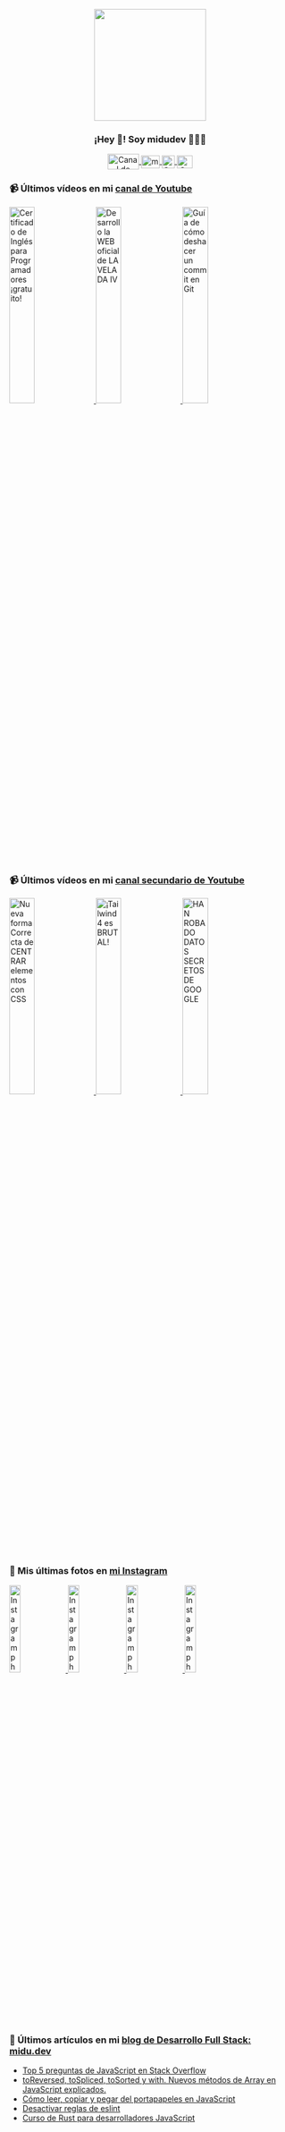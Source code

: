 <p align="center" width="300">
   <img align="center" width="200" src="https://user-images.githubusercontent.com/1561955/106762302-fda9de00-6635-11eb-99be-3ef744e60c0e.png" />
   <h3 align="center">¡Hey 👋! Soy midudev 👨🏻‍💻</h3>
</p>

<p align="center">
   <a href="https://twitch.tv/midudev" target="blank">
    <img align="center" src="https://upload.wikimedia.org/wikipedia/commons/c/ce/Twitch_logo_2019.svg" alt="Canal de Twitch de midudev" height="28px" width="56px" />
  </a>
  <span style="width: 8px;"> </span>
   <a href="https://youtube.com/midudev" target="blank">
    <img align="center" src="https://upload.wikimedia.org/wikipedia/commons/0/09/YouTube_full-color_icon_%282017%29.svg" alt="midudev" height="23px" width="33px" />
  </a>
  <span style="width: 8px;"> </span>
  <a href="https://instagram.com/midu.dev" target="blank">
    <img align="center" src="https://upload.wikimedia.org/wikipedia/commons/e/e7/Instagram_logo_2016.svg" alt="Canal de Instagram de midu.dev" height="23px" width="23px" />
  </a>
  <span style="width: 8px;"> </span>
  <a href="https://twitter.com/midudev" target="blank">
    <img align="center" src="https://upload.wikimedia.org/wikipedia/commons/thumb/6/6f/Logo_of_Twitter.svg/2491px-Logo_of_Twitter.svg.png" alt="Canal de Twitter de midudev" height="23px" width="28px" />
  </a>
</p>

### 📹 Últimos vídeos en mi [canal de Youtube](https://youtube.com/midudev?sub_confirmation=1)

<a href='https://youtu.be/LL8t2mqgJHs' target='_blank'>
  <img width='30%' src='https://img.youtube.com/vi/LL8t2mqgJHs/mqdefault.jpg' alt='Certificado de Inglés para Programadores ¡gratuito!' />
</a>
<a href='https://youtu.be/MY6A_w_FECw' target='_blank'>
  <img width='30%' src='https://img.youtube.com/vi/MY6A_w_FECw/mqdefault.jpg' alt='Desarrollo la WEB oficial de LA VELADA IV' />
</a>
<a href='https://youtu.be/Ocz-_cvKijk' target='_blank'>
  <img width='30%' src='https://img.youtube.com/vi/Ocz-_cvKijk/mqdefault.jpg' alt='Guía de cómo deshacer un commit en Git' />
</a>

### 📹 Últimos vídeos en mi [canal secundario de Youtube](https://youtube.com/midulive?sub_confirmation=1)

<a href='https://youtu.be/Ees5SuBrny0' target='_blank'>
  <img width='30%' src='https://img.youtube.com/vi/Ees5SuBrny0/mqdefault.jpg' alt='Nueva forma Correcta de CENTRAR elementos con CSS' />
</a>
<a href='https://youtu.be/QHjhKPTG_vw' target='_blank'>
  <img width='30%' src='https://img.youtube.com/vi/QHjhKPTG_vw/mqdefault.jpg' alt='¡Tailwind 4 es BRUTAL!' />
</a>
<a href='https://youtu.be/Vlh8MckI_oU' target='_blank'>
  <img width='30%' src='https://img.youtube.com/vi/Vlh8MckI_oU/mqdefault.jpg' alt='HAN ROBADO DATOS SECRETOS DE GOOGLE' />
</a>

### 📸 Mis últimas fotos en [mi Instagram](https://instagram.com/midu.dev)

<a href='https://instagram.com/p/C0CN7G_tqtL' target='_blank'>
  <img width='20%' src='https://instagram.flba2-1.fna.fbcdn.net/v/t51.29350-15/404570989_310584011839619_4181433579164759611_n.jpg?stp=dst-jpg_e15_fr_p1080x1080&_nc_ht=instagram.flba2-1.fna.fbcdn.net&_nc_cat=111&_nc_ohc=AGi5LO-LiicAX87OCJY&edm=APU89FABAAAA&ccb=7-5&oh=00_AfCy8Lt4yjd3oTC8xdUwoJzzeTQCaNS-fNLPFBHCUEe5sg&oe=65F3199D&_nc_sid=bc0c2c' alt='Instagram photo' />
</a>
<a href='https://instagram.com/p/C4a2E4HtEqd' target='_blank'>
  <img width='20%' src='https://instagram.flba2-1.fna.fbcdn.net/v/t51.29350-15/432388235_7094300383999507_2344959333521855205_n.jpg?stp=dst-jpg_e15&_nc_ht=instagram.flba2-1.fna.fbcdn.net&_nc_cat=107&_nc_ohc=xtz1tWPmYlcAX9DCKRs&edm=APU89FABAAAA&ccb=7-5&oh=00_AfCmaxDb0TKmfyPiuqS25heLMvigGrX-2x9_OWtSaNNcww&oe=65F2ADE9&_nc_sid=bc0c2c' alt='Instagram photo' />
</a>
<a href='https://instagram.com/p/C4YXzgwAPMr' target='_blank'>
  <img width='20%' src='https://instagram.flba2-1.fna.fbcdn.net/v/t51.29350-15/432724737_713499707638827_1133247708923310004_n.jpg?stp=dst-jpg_e15&_nc_ht=instagram.flba2-1.fna.fbcdn.net&_nc_cat=103&_nc_ohc=IYtkEX1jxfoAX_afzKy&edm=APU89FABAAAA&ccb=7-5&oh=00_AfDy3bGwBzI4VgGWIisplTk37zne10SarHGIzBMnUjOVtQ&oe=65F2ADA1&_nc_sid=bc0c2c' alt='Instagram photo' />
</a>
<a href='https://instagram.com/p/C4Vyblgtgrt' target='_blank'>
  <img width='20%' src='https://instagram.flba2-1.fna.fbcdn.net/v/t39.30808-6/432228490_18222276910277303_8652472766349080474_n.jpg?stp=dst-jpg_e35_p1080x1080_sh0.08&_nc_ht=instagram.flba2-1.fna.fbcdn.net&_nc_cat=111&_nc_ohc=hmRD3bY7RLoAX-3t0A8&edm=APU89FAAAAAA&ccb=7-5&oh=00_AfC7JyQERMDsV3hiMq5OfGL6FyQ3pVOqOam6feyeQGDoOg&oe=65F6F749&_nc_sid=bc0c2c' alt='Instagram photo' />
</a>

### 📝 Últimos artículos en mi [blog de Desarrollo Full Stack: midu.dev](https://midu.dev)
- [Top 5 preguntas de JavaScript en Stack Overflow](https://midu.dev/top-5-preguntas-javascript-stack-overflow/)
- [toReversed, toSpliced, toSorted y with. Nuevos métodos de Array en JavaScript explicados.](https://midu.dev/to-reversed-to-spliced-to-sorted-with/)
- [Cómo leer, copiar y pegar del portapapeles en JavaScript](https://midu.dev/leer-copiar-pegar-portapapeles-javascript/)
- [Desactivar reglas de eslint](https://midu.dev/desactivar-reglas-eslint/)
- [Curso de Rust para desarrolladores JavaScript](https://midu.dev/rust-para-desarrolladores-javascript/)